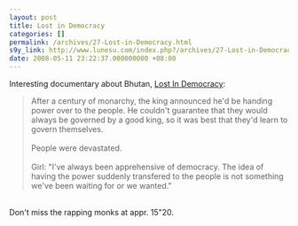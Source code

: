 ```yaml
---
layout: post
title: Lost in Democracy
categories: []
permalink: /archives/27-Lost-in-Democracy.html
s9y_link: http://www.lunesu.com/index.php?/archives/27-Lost-in-Democracy.html
date: 2008-05-11 23:22:37.000000000 +08:00
---
```

Interesting documentary about Bhutan, <a href="http://current.com/items/88884836_lost_in_democracy" title="Current: Lost In Democracy ">Lost In Democracy</a>:<br />
<blockquote>After a century of monarchy, the king announced he'd be handing power over to the people. He couldn't guarantee that they would always be governed by a good king, so it was best that they'd learn to govern themselves.<br />
<br />
People were devastated.<br />
<br />
Girl: "I've always been apprehensive of democracy. The idea of having the power suddenly transfered to the people is not something we've been waiting for or we wanted."</blockquote><br />
Don't miss the rapping monks at appr. 15"20.<br />
